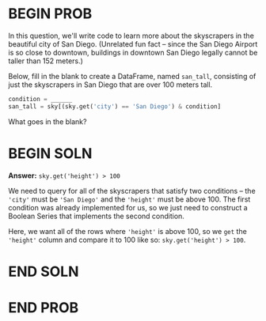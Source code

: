 # BEGIN PROB

In this question, we'll write code to learn more about the skyscrapers in the beautiful city of San Diego. (Unrelated fun fact – since the San Diego Airport is so close to downtown, buildings in downtown San Diego legally cannot be taller than 152 meters.)

Below, fill in the blank to create a DataFrame, named `san_tall`, consisting of just the skyscrapers in San Diego that are over 100 meters tall.

```py
condition = ______
san_tall = sky[(sky.get('city') == 'San Diego') & condition]
```

What goes in the blank?

# BEGIN SOLN

**Answer:** `sky.get('height') > 100`

We need to query for all of the skyscrapers that satisfy two conditions – the `'city'` must be `'San Diego'` and the `'height'` must be above 100. The first condition was already implemented for us, so we just need to construct a Boolean Series that implements the second condition.

Here, we want all of the rows where `'height'` is above 100, so we `get` the `'height'` column and compare it to 100 like so: `sky.get('height') > 100`.

# END SOLN

# END PROB